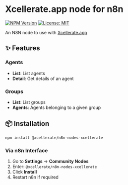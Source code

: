 # Xcellerate.app node for n8n

[![NPM Version](https://img.shields.io/npm/v/%40xcellerate%2Fn8n-nodes-xcellerate)](https://github.com/xcelleratebe/n8n-nodes-xcellerate)
[![License: MIT](https://img.shields.io/badge/License-MIT-yellow.svg)](https://opensource.org/licenses/MIT)

An N8N node to use with [Xcellerate.app](https://www.xcellerate.app)

## ✨ Features

### Agents
- **List**: List agents
- **Detail**: Get details of an agent

### Groups
- **List**: List groups
- **Agents**: Agents belonging to a given group

## 📦 Installation
```bash
npm install @xcellerate/n8n-nodes-xcellerate
```

### Via n8n Interface
1. Go to **Settings** → **Community Nodes**
2. Enter: `@xcellerate/n8n-nodes-xcellerate`
3. Click **Install**
4. Restart n8n if required
